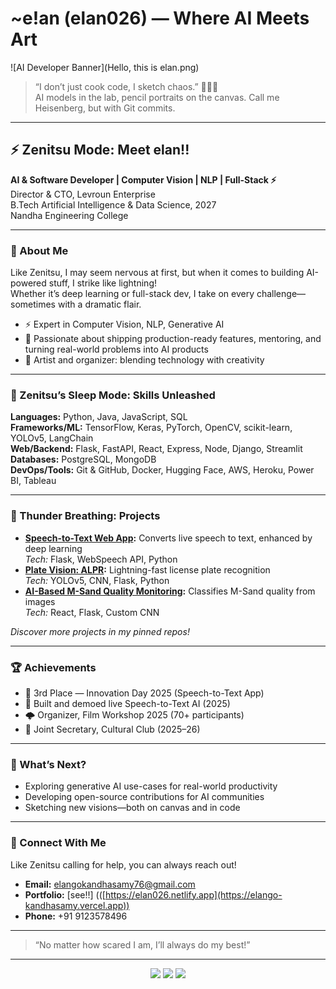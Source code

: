 # ~e!an (elan026) — Where AI Meets Art

![AI Developer Banner](Hello, this is elan.png) <!-- Add your own banner or an eye-catching image -->

> “I don’t just cook code, I sketch chaos.” 👨‍💻🎨  
> AI models in the lab, pencil portraits on the canvas. Call me Heisenberg, but with Git commits.

---

## ⚡️ Zenitsu Mode: Meet elan!!

**AI & Software Developer | Computer Vision | NLP | Full-Stack ⚡️**  
Director & CTO, Levroun Enterprise  
B.Tech Artificial Intelligence & Data Science, 2027  
Nandha Engineering College

---

### 🙈 About Me

Like Zenitsu, I may seem nervous at first, but when it comes to building AI-powered stuff, I strike like lightning!  
Whether it’s deep learning or full-stack dev, I take on every challenge—sometimes with a dramatic flair.

- ⚡️ Expert in Computer Vision, NLP, Generative AI
- 🎯 Passionate about shipping production-ready features, mentoring, and turning real-world problems into AI products
- 🎨 Artist and organizer: blending technology with creativity

---

### 🛌 Zenitsu’s Sleep Mode: Skills Unleashed

**Languages:** Python, Java, JavaScript, SQL  
**Frameworks/ML:** TensorFlow, Keras, PyTorch, OpenCV, scikit-learn, YOLOv5, LangChain  
**Web/Backend:** Flask, FastAPI, React, Express, Node, Django, Streamlit  
**Databases:** PostgreSQL, MongoDB  
**DevOps/Tools:** Git & GitHub, Docker, Hugging Face, AWS, Heroku, Power BI, Tableau

---

### 💨 Thunder Breathing: Projects

- **[Speech-to-Text Web App](https://github.com/elan026/S2T):** Converts live speech to text, enhanced by deep learning  
  _Tech:_ Flask, WebSpeech API, Python
- **[Plate Vision: ALPR](https://github.com/elan026/Plate-Vision):** Lightning-fast license plate recognition  
  _Tech:_ YOLOv5, CNN, Flask, Python
- **[AI-Based M-Sand Quality Monitoring](https://github.com/elan026/M-Sand-Quality-Monitoring-System):** Classifies M-Sand quality from images  
  _Tech:_ React, Flask, Custom CNN

_Discover more projects in my pinned repos!_

---

### 🏆 Achievements

- 🥉 3rd Place — Innovation Day 2025 (Speech-to-Text App)
- 🎤 Built and demoed live Speech-to-Text AI (2025)
- 🌩️ Organizer, Film Workshop 2025 (70+ participants)
- 🌸 Joint Secretary, Cultural Club (2025–26)

---

### 🌱 What’s Next?

- Exploring generative AI use-cases for real-world productivity
- Developing open-source contributions for AI communities
- Sketching new visions—both on canvas and in code

---

### 💬 Connect With Me

Like Zenitsu calling for help, you can always reach out!

- **Email:** elangokandhasamy76@gmail.com
- **Portfolio:** [see!!] (([https://elan026.netlify.app](https://elango-kandhasamy.vercel.app))
- **Phone:** +91 9123578496

---

> “No matter how scared I am, I’ll always do my best!”  

---

<!-- Optionally add GitHub Stats Widgets -->

<p align="center">
  <img src="https://github-readme-stats.vercel.app/api?username=elan026&show_icons=true&theme=react" />
  <img src="https://github-readme-streak-stats.herokuapp.com/?user=elan026&theme=react" />
  <img src="https://github-readme-stats.vercel.app/api/top-langs/?username=elan026&layout=compact&theme=react" />
</p>
